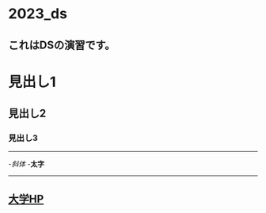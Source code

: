 # 2023_ds
これはDSの演習です。
--
# 見出し1
## 見出し2
### 見出し3

---

-_斜体_
-**太字**

---
[大学HP](https://www.ncu.ac.jp)
---


